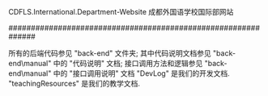 CDFLS.International.Department-Website
成都外国语学校国际部网站

##############################################################

所有的后端代码参见 "back-end" 文件夹;
其中代码说明文档参见 "back-end\manual" 中的 "代码说明" 文档;
接口调用方法和逻辑参见 "back-end\manual" 中的 "接口调用说明" 文档
"DevLog" 是我们的开发文档.
"teachingResources" 是我们的教学文档.
